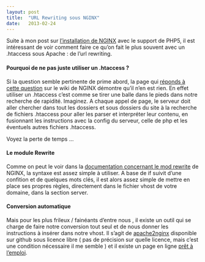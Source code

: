 ```yaml
---
layout:	post
title:	"URL Rewriting sous NGINX"
date:	2013-02-24
---
```


  Suite à mon post sur [l’installation de NGINX](http://thibaultmilan.com/blog/2012/09/16/installer-nginx-avec-php5/) avec le support de PHP5, il est intéressant de voir comment faire ce qu’on fait le plus souvent avec un .htaccess sous Apache : de l’url rewriting.

#### Pourquoi de ne pas juste utiliser un .htaccess ?

Si la question semble pertinente de prime abord, la page qui [réponds à cette question](http://wiki.nginx.org/LikeApache-htaccess) sur le wiki de NGINX démontre qu’il n’en est rien. En effet utiliser un .htaccess c’est comme se tirer une balle dans le pieds dans notre recherche de rapidité. Imaginez. A chaque appel de page, le serveur doit aller chercher dans tout les dossiers et sous dossiers du site à la recherche de fichiers .htaccess pour aller les parser et interpréter leur contenu, en fusionnant les instructions avec la config du serveur, celle de php et les éventuels autres fichiers .htaccess.

Voyez la perte de temps …

#### Le module Rewrite

Comme on peut le voir dans la [documentation concernant le mod rewrite](http://wiki.nginx.org/HttpRewriteModule) de NGINX, la syntaxe est assez simple à utiliser. A base de if suivit d’une confition et de quelques mots clés, il est alors assez simple de mettre en place ses propres règles, directement dans le fichier vhost de votre domaine, dans la section server.

#### Conversion automatique

Mais pour les plus frileux / fainéants d’entre nous , il existe un outil qui se charge de faire notre conversion tout seul et de nous donner les instructions à insérer dans notre vhost. Il s’agit de [apache2nginx](https://github.com/mow/apache2nginx) disponible sur github sous licence libre ( pas de précision sur quelle licence, mais c’est une condition nécessaire il me semble ) et il existe un page en ligne [prêt à l’emploi](http://www.anilcetin.com/convert-apache-htaccess-to-nginx/).

  
